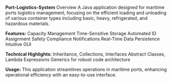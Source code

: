 **Port-Logistics-System**
Overview
A Java application designed for maritime ports logistics management, focusing on the efficient loading and unloading of various container types including basic, heavy, refrigerated, and hazardous materials.

**Features:**
Capacity Management
Time-Sensitive Storage
Automated ID Assignment
Safety Compliance Notifications
Real-Time Data Persistence
Intuitive GUI

**Technical Highlights:**
Inheritance, Collections, Interfaces
Abstract Classes, Lambda Expressions
Generics for robust code architecture

**Usage:**
This application streamlines operations in maritime ports, enhancing operational efficiency with an easy-to-use interface.
